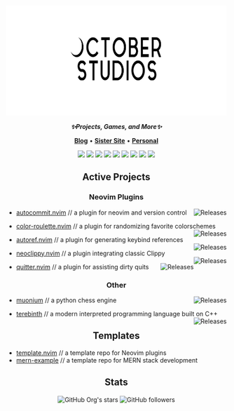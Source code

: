 <div align="center">
<img height="250" src="https://github.com/October-Studios/.github/blob/main/profile/whiteoct-2.png?raw=true"/>
</div>

<p align="center">
<em><b>✨Projects, Games, and More✨</b></em>
</p>

<p align="center">
<b><a href="https://oct-studios.com">Blog</a></b>
•
<b><a href="https://undefinedref.com">Sister Site</a></b>
•
<b><a href="https://github.com/crhowell3">Personal</a></b>
</p>

<p align="center">
<img src="https://img.shields.io/badge/c-%23ffffff.svg?style=for-the-badge&logo=c&logoColor=black">
<img src="https://img.shields.io/badge/c++-%23ffffff.svg?style=for-the-badge&logo=c%2B%2B&logoColor=black">
<img src="https://img.shields.io/badge/c%23-ffffff?style=for-the-badge&logo=c%20sharp&logoColor=black"/>
<img src="https://img.shields.io/badge/python-ffffff?style=for-the-badge&logo=python&logoColor=black"/>
<img src="https://img.shields.io/badge/html-ffffff?style=for-the-badge&logo=html5&logoColor=black"/>
<img src="https://img.shields.io/badge/java-ffffff?style=for-the-badge&logo=oracle&logoColor=black"/>
<img src="https://img.shields.io/badge/.net-ffffff?style=for-the-badge&logo=dotnet&logoColor=black"/>
<img src="https://img.shields.io/badge/lua-ffffff?style=for-the-badge&logo=lua&logoColor=black"/>
<img src="https://img.shields.io/badge/bash-ffffff?style=for-the-badge&logo=gnubash&logoColor=black"/>
</p>

<h2 align="center">
Active Projects
</h2>

<h3 align="center">
Neovim Plugins
</h3>

- [autocommit.nvim](https://github.com/October-Studios/autocommit.nvim) // a plugin for neovim and version control
  <a href="https://github.com/October-Studios/autocommit.nvim/releases/latest">
    <img
      alt="Releases"
      align="right"
      src="https://img.shields.io/github/release/October-Studios/autocommit.nvim.svg?style=flat-square&include_prereleases&logo=github&color=cdf2cd&logoColor=d9e0ee&labelColor=282a36"
    />
  </a>

- [color-roulette.nvim](https://github.com/October-Studios/color-roulette.nvim) // a plugin for randomizing favorite colorschemes
  <a href="https://github.com/October-Studios/color-roulette.nvim/releases/latest">
    <img
      alt="Releases"
      align="right"
      src="https://img.shields.io/github/release/October-Studios/color-roulette.nvim.svg?style=flat-square&include_prereleases&logo=github&color=cdf2cd&logoColor=d9e0ee&labelColor=282a36"
    />
  </a>
  
- [autoref.nvim](https://github.com/October-Studios/autoref.nvim) // a plugin for generating keybind references
  <a href="https://github.com/October-Studios/autoref.nvim/releases/latest">
    <img
      alt="Releases"
      align="right"
      src="https://img.shields.io/github/release/October-Studios/autoref.nvim.svg?style=flat-square&include_prereleases&logo=github&color=F2CDCD&logoColor=d9e0ee&labelColor=282a36"
    />
  </a>
  
- [neoclippy.nvim](https://github.com/October-Studios/neoclippy.nvim) // a plugin integrating classic Clippy
  <a href="https://github.com/October-Studios/neoclippy.nvim/releases/latest">
    <img
      alt="Releases"
      align="right"
      src="https://img.shields.io/github/release/October-Studios/neoclippy.nvim.svg?style=flat-square&include_prereleases&logo=github&color=cdf2cd&logoColor=d9e0ee&labelColor=282a36"
    />
  </a>
  
- [quitter.nvim](https://github.com/October-Studios/quitter.nvim) // a plugin for assisting dirty quits
  <a href="https://github.com/October-Studios/neoclippy.nvim/releases/latest">
    <img
      alt="Releases"
      align="right"
      src="https://img.shields.io/github/release/October-Studios/quitter.nvim.svg?style=flat-square&include_prereleases&logo=github&color=cdf2cd&logoColor=d9e0ee&labelColor=282a36"
    />
  </a>

<h3 align="center">
Other
</h3>

- [muonium](https://github.com/October-Studios/muonium) // a python chess engine
  <a href="https://github.com/October-Studios/muonium/releases/latest">
    <img
      alt="Releases"
      align="right"
      src="https://img.shields.io/github/release/October-Studios/muonium.svg?style=flat-square&include_prereleases&logo=github&color=cdf2cd&logoColor=d9e0ee&labelColor=282a36"
    />
  </a>
  
- [terebinth](https://github.com/October-Studios/terebinth) // a modern interpreted programming language built on C++
  <a href="https://github.com/October-Studios/terebinth/releases/latest">
    <img
      alt="Releases"
      align="right"
      src="https://img.shields.io/github/release/October-Studios/terebinth.svg?style=flat-square&include_prereleases&logo=github&color=cdf2cd&logoColor=d9e0ee&labelColor=282a36"
    />
  </a>
  
<h2 align="center">
Templates
</h2>

- [template.nvim](https://github.com/October-Studios/template.nvim) // a template repo for Neovim plugins
- [mern-example](https://github.com/October-Studios/mern-example) // a template repo for MERN stack development

<h2 align="center">
Stats
</h2>

<p align="center">
  <img alt="GitHub Org's stars" align="center" src="https://img.shields.io/github/stars/October-Studios?style=for-the-badge">
  <img alt="GitHub followers" align="center" src="https://img.shields.io/github/followers/October-Studios?style=for-the-badge">
</p>
